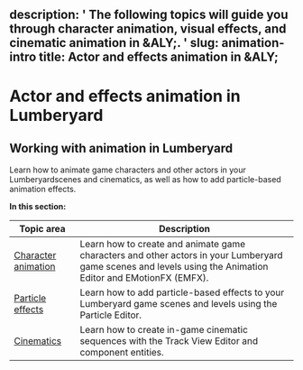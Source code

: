 description: ' The following topics will guide you through character animation, visual
  effects, and cinematic animation in &ALY;. '
slug: animation-intro
title: Actor and effects animation in &ALY;
---
# Actor and effects animation in Lumberyard<a name="animation-intro"></a>

## Working with animation in Lumberyard<a name="ly-animation-intro"></a>

Learn how to animate game characters and other actors in your Lumberyardscenes and cinematics, as well as how to add particle\-based animation effects\.


**In this section:**  

| Topic area | Description | 
| --- | --- | 
| [Character animation](char-intro.md) | Learn how to create and animate game characters and other actors in your Lumberyard game scenes and levels using the Animation Editor and EMotionFX \(EMFX\)\. | 
| [Particle effects](particle-intro.md) | Learn how to add particle\-based effects to your Lumberyard game scenes and levels using the Particle Editor\. | 
| [Cinematics](cinematics-intro.md) | Learn how to create in\-game cinematic sequences with the Track View Editor and component entities\. | 